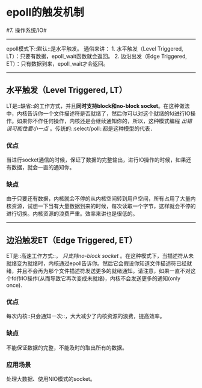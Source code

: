 # epoll的触发机制
#7. 操作系统/IO#
- - - -
epoll模式下::默认::是水平触发。
通俗来讲：
	1. 水平触发（Level Triggered, LT）：只要有数据，epoll_wait函数就会返回。
	2. 边沿出发（Edge Triggered, ET）：只有数据到来，epoll_wait才会返回。
- - - -
## 水平触发（Level Triggered, LT）
LT是::缺省::的工作方式，并且**同时支持block和no-block socket**。在这种做法中，内核告诉你一个文件描述符是否就绪了，然后你可以对这个就绪的fd进行IO操作。如果你不作任何操作，内核还是会继续通知你的，所以，这种模式编程 _出错误可能性要小一点_ 。传统的::select/poll::都是这种模型的代表．
### 优点
当进行socket通信的时候，保证了数据的完整输出，进行IO操作的时候，如果还有数据，就会一直的通知你。
### 缺点
由于只要还有数据，内核就会不停的从内核空间转到用户空间，所有占用了大量内核资源，试想一下当有大量数据到来的时候，每次读取一个字节，这样就会不停的进行切换。内核资源的浪费严重。效率来讲也是很低的。
- - - -
## 边沿触发ET（Edge Triggered, ET）
ET是::高速工作方式::， _只支持no-block socket_ 。在这种模式下，当描述符从未就绪变为就绪时，内核通过epoll告诉你。然后它会假设你知道文件描述符已经就绪，并且不会再为那个文件描述符发送更多的就绪通知。请注意，如果一直不对这个fd作IO操作(从而导致它再次变成未就绪)，内核不会发送更多的通知(only once).
### 优点
每次内核::只会通知一次::，大大减少了内核资源的浪费，提高效率。
### 缺点
不能保证数据的完整，不能及时的取出所有的数据。
### 应用场景
处理大数据、使用NIO模式的socket。

